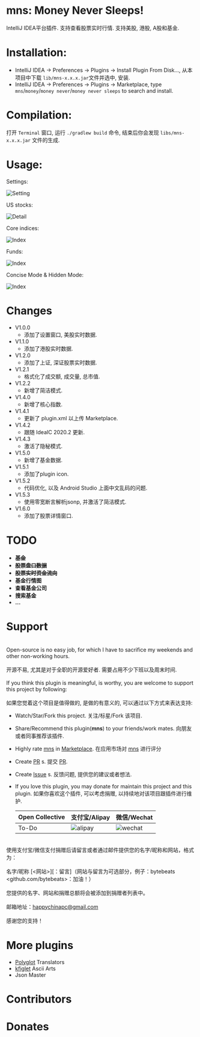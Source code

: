 # mns: Money Never Sleeps!
IntelliJ IDEA平台插件. 支持查看股票实时行情. 支持美股, 港股, A股和基金.

# Installation:
* IntelliJ IDEA -> Preferences -> Plugins -> Install Plugin From Disk..., 从本项目中下载 `lib/mns-x.x.x.jar`文件并选中, 安装.
* IntelliJ IDEA -> Preferences -> Plugins -> Marketplace, type `mns`/`money`/`money never`/`money never sleeps` to search and install.

# Compilation:
打开 `Terminal` 窗口, 运行 `./gradlew build` 命令, 结束后你会发现 `libs/mns-x.x.x.jar` 文件的生成.

# Usage:

Settings:

![Setting](screenshots/mns_screenshot_3.png)

US stocks:

![Detail](screenshots/mns_screenshot_2.png)

Core indices:

![Index](screenshots/mns_screenshot_1.png)

Funds:

![Index](screenshots/mns_screenshot_5.png)

Concise Mode & Hidden Mode:

![Index](screenshots/mns_screenshot_4.png)


# Changes
* V1.0.0
  * 添加了设置窗口, 美股实时数据.
* V1.1.0
  * 添加了港股实时数据.
* V1.2.0
  * 添加了上证, 深证股票实时数据.
* V1.2.1
  * 格式化了成交额, 成交量, 总市值.
* V1.2.2
  * 新增了简洁模式.
* V1.4.0
  * 新增了核心指数.
* V1.4.1
  * 更新了 plugin.xml 以上传 Marketplace.
* V1.4.2
  * 跟随 IdeaIC 2020.2 更新.<br>
* V1.4.3
  * 激活了隐秘模式.<br>
* V1.5.0
  * 新增了基金数据.<br>
* V1.5.1
  * 添加了plugin icon.<br>
* V1.5.2
   * 代码优化, 以及 Android Studio 上面中文乱码的问题.<br>
* V1.5.3
   * 使用零宽断言解析jsonp, 并激活了简洁模式.<br>
* V1.6.0
   * 添加了股票详情窗口.<br>
  
# TODO
* **<b><s>基金</s></b>**
* **<b><s>股票盘口数据</s></b>**
* **<b><s>股票实时资金流向</s></b>**
* **<b>基金行情图</b>**
* **<b>查看基金公司</b>**
* **<b>搜索基金</b>**
* **<b>...</b>**

# Support
<br>Open-source is no easy job, for which I have to sacrifice my weekends and other non-working hours.</br>
<br>开源不易, 尤其是对于全职的开源爱好者. 需要占用不少下班以及周末时间.</br>
<br>If you think this plugin is meaningful, is worthy, you are welcome to support this project by following:</br>
<br>如果您觉着这个项目是值得做的, 是做的有意义的, 可以通过以下方式来表达支持: </br>

* Watch/Star/Fork this project. 关注/标星/Fork 该项目.
* Share/Recommend this plugin(<b>mns</b>) to your friends/work mates. 向朋友或者同事推荐该插件.
* Highly rate [mns](https://plugins.jetbrains.com/plugin/14801-money-never-sleeps/) in [Marketplace](https://plugins.jetbrains.com/). 在应用市场对 [mns](https://plugins.jetbrains.com/plugin/14801-money-never-sleeps/) 进行评分
* Create [PR](https://github.com/bytebeats/mns/pulls) s. 提交 [PR](https://github.com/bytebeats/mns/pulls).
* Create [Issue](https://github.com/bytebeats/mns/issues) s. 反馈问题, 提供您的建议或者想法.
* If you love this plugin, you may donate for maintain this project and this plugin. 如果你喜欢这个插件, 可以考虑捐赠, 以持续地对该项目跟插件进行维护.

    Open Collective | 支付宝/Alipay | 微信/Wechat
    -------------- | -------------- | --------------
    To-Do | ![alipay](screenshots/alipay_receipt.bmp) | ![wechat](screenshots/wechat_receipt.bmp)

<br>使用支付宝/微信支付捐赠后请留言或者通过邮件提供您的名字/昵称和网站，格式为：</br>
<br>名字/昵称 [<网站>][：留言]（网站与留言为可选部分，例子：bytebeats <github.com/bytebeats>：加油！）</br>
<br>您提供的名字、网站和捐赠总额将会被添加到捐赠者列表中。</br>
<br>邮箱地址：<a href="mailto:happychinapc@gmail.com?subject=mns捐赠&body=你做的工作很有意义, 加油!">happychinapc@gmail.com</a></br>
<br>感谢您的支持！</br>

# More plugins
* [Polyglot](https://github.com/bytebeats/polyglot) Translators
* [kfiglet](https://github.com/bytebeats/kfiglet) Ascii Arts
* Json Master

# Contributors

# Donates